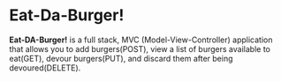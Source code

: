 # Eat-Da-Burger!

**Eat-DA-Burger!** is a full stack, MVC (Model-View-Controller) application that allows you to add burgers(POST), view a list of burgers available to eat(GET), devour burgers(PUT), and discard them after being devoured(DELETE).
